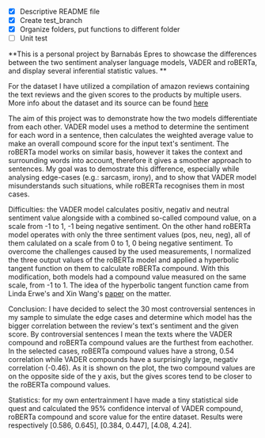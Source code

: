 - [x] Descriptive README file
- [x] Create test_branch
- [x] Organize folders, put functions to different folder
- [ ] Unit test

**This is a personal project by Barnabás Epres to showcase the differences between the two sentiment analyser language models, VADER and roBERTa, and display several inferential statistic values. **

For the dataset I have utilized a compilation of amazon reviews containing the text reviews and the given scores to the products by multiple users. More info about the dataset and its source can be found [here](https://www.kaggle.com/datasets/snap/amazon-fine-food-reviews)

The aim of this project was to demonstrate how the two models differentiate from each other. VADER model uses a method to determine the sentiment for each word in a sentence, then calculates the weighted average value to make an overall compound score for the input text's sentiment. The roBERTa model works on similar basis, however it takes the context and surrounding words into account, therefore it gives a smoother approach to sentences. My goal was to demostrate this difference, especially while analysing edge-cases (e.g.: sarcasm, irony), and to show that VADER model misunderstands such situations, while roBERTa recognises them in most cases. 

Difficulties: the VADER model calculates positiv, negativ and neutral sentiment value alongside with a combined so-called compound value, on a scale from -1 to 1, -1 being negative sentiment. On the other hand roBERTa model operates with only the three sentiment values (pos, neu, neg), all of them calulated on a scale from 0 to 1, 0 being negative sentiment. To overcome the challenges caused by the used measurements, I normalized the three output values of the roBERTa model and applied a hyperbolic tangent function on them to calculate roBERTa compound. With this modification, both models had a compound value measured on the same scale, from -1 to 1. The idea of the hyperbolic tangent function came from Linda Erwe's and Xin Wang's [paper](https://lup.lub.lu.se/student-papers/search/publication/9145112) on the matter.

Conclusion: I have decided to select the 30 most controversial sentences in my sample to simulate the edge cases and determine which model has the bigger correlation between the review's text's sentiment and the given score. By controversial sentences I mean the texts where the VADER compound and roBERTa compound values are the furthest from eachother. In the selected cases, roBERTa compound values have a strong, 0.54 correlation while VADER compounds have a surprisingly large, negativ correlation (-0.46). As it is shown on the plot, the two compound values are on the opposite side of the y axis, but the gives scores tend to be closer to the roBERTa compound values. 

Statistics: for my own entertrainment I have made a tiny statistical side quest and calculated the 95% confidence interval of VADER compound, roBERTa compound and score value for the entire dataset. Results were respectively [0.586, 0.645], [0.384, 0.447], [4.08, 4.24]. 
